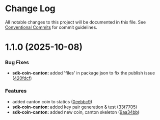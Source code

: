 # Change Log

All notable changes to this project will be documented in this file.
See [Conventional Commits](https://conventionalcommits.org) for commit guidelines.

# 1.1.0 (2025-10-08)


### Bug Fixes

* **sdk-coin-canton:** added 'files' in package json to fix the publish issue ([420fdcf](https://github.com/BitGo/BitGoJS/commit/420fdcf845589a2a8ce9e37136a6da80fa2b4bdb))


### Features

* added canton coin to statics ([0eebbc9](https://github.com/BitGo/BitGoJS/commit/0eebbc9a377b2ef6f792498004520074aa62fd92))
* **sdk-coin-canton:** added key pair generation & test ([33f7705](https://github.com/BitGo/BitGoJS/commit/33f7705782e058c5a6c4f134cbc455ee7cfeca16))
* **sdk-coin-canton:** added new coin, canton skeleton ([9aa34bb](https://github.com/BitGo/BitGoJS/commit/9aa34bb85688b225c3429e3909e7702cfd7f4608))
